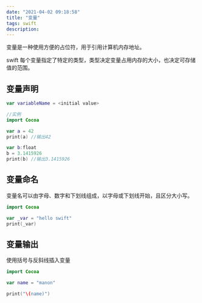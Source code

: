 ```yaml
---
date: "2021-04-02 09:18:58"
title: "变量"
tags: swift
description:
---
```


变量是一种使用方便的占位符，用于引用计算机内存地址。

swift 每个变量指定了特定的类型，类型决定变量占用内存的大小，也决定可存储值的范围。

## 变量声明

```swift
var variableName = <initial value>

//实例
import Cocoa

var a = 42
print(a) //输出42

var b:float
b = 3.1415926
print(b) //输出3.1415926
```

## 变量命名

变量名可以由字母、数字和下划线组成，以字母或下划线开始，且区分大小写。

```swift
import Cocoa

var _var = "hello swift"
print(_var)
```

## 变量输出

使用括号与反斜线插入变量

```swift
import Cocoa

var name = "manon"

print("\(name)")
```
